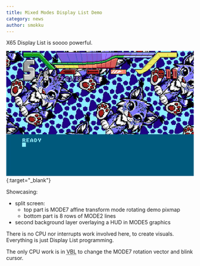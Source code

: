 ```yaml
---
title: Mixed Modes Display List Demo
category: news
author: smokku
---
```


X65 Display List is soooo powerful.

[![Mixed Modes DL demo](/media/2024-12-05_mixed-mode-demo.jpg)](https://youtu.be/fsTFN2UXo_c){:target="_blank"}

Showcasing:

- split screen:
  - top part is MODE7 affine transform mode rotating demo pixmap
  - bottom part is 8 rows of MODE2 lines
- second background layer overlaying a HUD in MODE5 graphics

There is no CPU nor interrupts work involved here, to create visuals.
Everything is just Display List programming.

The only CPU work is in <acronym title="Vertical BLank interrupt">VBL</acronym> to change the MODE7 rotation vector and blink cursor.
